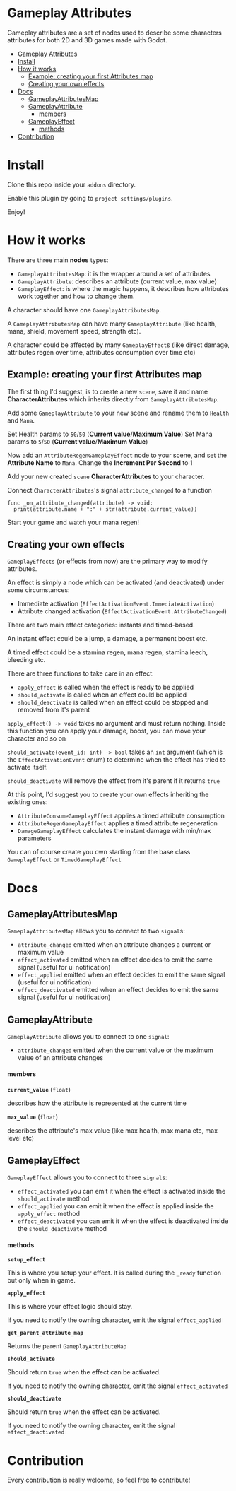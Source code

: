 Gameplay Attributes
===================

Gameplay attributes are a set of nodes used to describe some
characters attributes for both 2D and 3D games made with Godot.

- [Gameplay Attributes](#gameplay-attributes)
- [Install](#install)
- [How it works](#how-it-works)
  - [Example: creating your first Attributes map](#example-creating-your-first-attributes-map)
  - [Creating your own effects](#creating-your-own-effects)
- [Docs](#docs)
  - [GameplayAttributesMap](#gameplayattributesmap)
  - [GameplayAttribute](#gameplayattribute)
      - [members](#members)
  - [GameplayEffect](#gameplayeffect)
      - [methods](#methods)
- [Contribution](#contribution)

# Install

Clone this repo inside your `addons` directory.

Enable this plugin by going to `project settings/plugins`.

Enjoy!

# How it works

There are three main **nodes** types:

- `GameplayAttributesMap`: it is the wrapper around a set of attributes
- `GameplayAttribute`: describes an attribute (current value, max value)
- `GameplayEffect`: is where the magic happens, it describes how attributes work
together and how to change them.

A character should have one `GameplayAttributesMap`. 

A `GameplayAttributesMap` can have many `GameplayAttribute` (like health, mana, shield, movement speed, strength etc).

A character could be affected by many `GameplayEffect`s (like direct damage, attributes regen over time, attributes consumption over time etc)

## Example: creating your first Attributes map

The first thing I'd suggest, is to create a new `scene`, save it and name **CharacterAttributes** which inherits directly from `GameplayAttributesMap`.

Add some `GameplayAttribute` to your new scene and rename them to `Health` and `Mana`.

Set Health params to `50`/`50` (**Current value**/**Maximum Value**)
Set Mana params to `5`/`50` (**Current value**/**Maximum Value**)

Now add an `AttributeRegenGameplayEffect` node to your scene, and set the **Attribute Name** to `Mana`. Change the **Increment Per Second** to 1

Add your new created `scene` **CharacterAttributes** to your character.

Connect `CharacterAttributes`'s signal `attribute_changed` to a function

```gdscript
func _on_attribute_changed(attribute) -> void:
  print(attribute.name + ":" + str(attribute.current_value))
```

Start your game and watch your mana regen!

## Creating your own effects

`GameplayEffects` (or effects from now) are the primary way to modify attributes.

An effect is simply a node which can be activated (and deactivated) under some
circumstances:

- Immediate activation (`EffectActivationEvent.ImmediateActivation`)
- Attribute changed activation (`EffectActivationEvent.AttributeChanged`)

There are two main effect categories: instants and timed-based.

An instant effect could be a jump, a damage, a permanent boost etc.

A timed effect could be a stamina regen, mana regen, stamina leech, bleeding etc.

There are three functions to take care in an effect:

- `apply_effect` is called when the effect is ready to be applied
- `should_activate` is called when an effect could be applied
- `should_deactivate` is called when an effect could be stopped and removed from it's parent

`apply_effect() -> void` takes no argument and must return nothing. Inside this function you can apply your damage, boost, you can move your character and so on

`should_activate(event_id: int) -> bool` takes an `int` argument (which is the `EffectActivationEvent` enum) to determine when the effect has tried to activate itself.

`should_deactivate` will remove the effect from it's parent if it returns `true`

At this point, I'd suggest you to create your own effects inheriting the existing ones:

- `AttributeConsumeGameplayEffect` applies a timed attribute consumption
- `AttributeRegenGameplayEffect` applies a timed attribute regeneration
- `DamageGameplayEffect` calculates the instant damage with min/max parameters

You can of course create you own starting from the base class `GameplayEffect` or `TimedGameplayEffect`

# Docs

## GameplayAttributesMap

`GameplayAttributesMap` allows you to connect to two `signal`s:

- `attribute_changed` emitted when an attribute changes a current or maximum value
- `effect_activated` emitted when an effect decides to emit the same signal (useful for ui notification)
- `effect_applied` emitted when an effect decides to emit the same signal (useful for ui notification)
- `effect_deactivated` emitted when an effect decides to emit the same signal (useful for ui notification)

## GameplayAttribute

`GameplayAttribute` allows you to connect to one `signal`:

- `attribute_changed` emitted when the current value or the maximum value of an attribute
changes

#### members

**`current_value`** (`float`)

describes how the attribute is represented at the current time

**`max_value`** (`float`)

describes the attribute's max value (like max health, max mana etc, max level etc)

## GameplayEffect

`GameplayEffect` allows you to connect to three `signal`s:

- `effect_activated` you can emit it when the effect is activated inside the `should_activate` method
- `effect_applied` you can emit it when the effect is applied inside the `apply_effect` method
- `effect_deactivated` you can emit it when the effect is deactivated inside the `should_deactivate` method

#### methods

**`setup_effect`** 

This is where you setup your effect. It is called during the `_ready` function but only when in game.

**`apply_effect`**

This is where your effect logic should stay. 

If you need to notify the owning character, emit the signal `effect_applied`

**`get_parent_attribute_map`**

Returns the parent `GameplayAttributeMap`

**`should_activate`**

Should return `true` when the effect can be activated. 

If you need to notify the owning character, emit the signal `effect_activated`

**`should_deactivate`**

Should return `true` when the effect can be activated. 

If you need to notify the owning character, emit the signal `effect_deactivated`

# Contribution

Every contribution is really welcome, so feel free to contribute!
